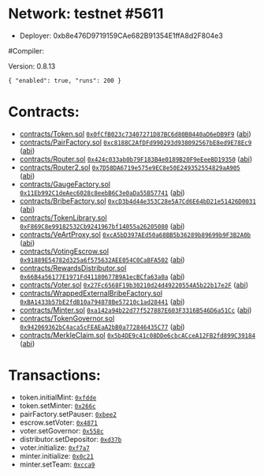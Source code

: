 # Network: testnet #5611

- Deployer: 0xb8e476D9719159CAe682B91354E1ffA8d2F804e3

#Compiler:

Version: 0.8.13

`{
  "enabled": true,
  "runs": 200
}`

# Contracts:

- [contracts/Token.sol](contracts/Token.sol) [`0x0fCfB023c73407271D87BC6d80B0440aD6eDB9F9`](https://opbnbscan.com/address/0x0fCfB023c73407271D87BC6d80B0440aD6eDB9F9) ([abi](abi/Token.json))
- [contracts/PairFactory.sol](contracts/PairFactory.sol) [`0xc8188C2AfDFd990293d938092567bE8ed9E78Ec9`](https://opbnbscan.com/address/0xc8188C2AfDFd990293d938092567bE8ed9E78Ec9) ([abi](abi/PairFactory.json))
- [contracts/Router.sol](contracts/Router.sol) [`0x424c033ab0b79F183B4e0189B20F9eEeeBD19350`](https://opbnbscan.com/address/0x424c033ab0b79F183B4e0189B20F9eEeeBD19350) ([abi](abi/Router.json))
- [contracts/Router2.sol](contracts/Router2.sol) [`0x7D58DA6719e575e9EC8e50E249352554829aA905`](https://opbnbscan.com/address/0x7D58DA6719e575e9EC8e50E249352554829aA905) ([abi](abi/Router2.json))
- [contracts/GaugeFactory.sol](contracts/GaugeFactory.sol) [`0x11Eb992C1deAec6028c8eebB6C3e0aDa55B57741`](https://opbnbscan.com/address/0x11Eb992C1deAec6028c8eebB6C3e0aDa55B57741) ([abi](abi/GaugeFactory.json))
- [contracts/BribeFactory.sol](contracts/BribeFactory.sol) [`0xcD3b4d44e353C28e5A7Cd6E64bD21e51426D0031`](https://opbnbscan.com/address/0xcD3b4d44e353C28e5A7Cd6E64bD21e51426D0031) ([abi](abi/BribeFactory.json))
- [contracts/TokenLibrary.sol](contracts/TokenLibrary.sol) [`0xF869C8e99182532Cb9241967bf14055a26205080`](https://opbnbscan.com/address/0xF869C8e99182532Cb9241967bf14055a26205080) ([abi](abi/TokenLibrary.json))
- [contracts/VeArtProxy.sol](contracts/VeArtProxy.sol) [`0xcA5bD397AEd50a68BB5b36289b89699b9F3B2A0b`](https://opbnbscan.com/address/0xcA5bD397AEd50a68BB5b36289b89699b9F3B2A0b) ([abi](abi/VeArtProxy.json))
- [contracts/VotingEscrow.sol](contracts/VotingEscrow.sol) [`0x91889E54782d325a6f575632AEE054C0CaBFA502`](https://opbnbscan.com/address/0x91889E54782d325a6f575632AEE054C0CaBFA502) ([abi](abi/VotingEscrow.json))
- [contracts/RewardsDistributor.sol](contracts/RewardsDistributor.sol) [`0x66B4a56177E1971Fd41180677B9A1ecBCfa63a0a`](https://opbnbscan.com/address/0x66B4a56177E1971Fd41180677B9A1ecBCfa63a0a) ([abi](abi/RewardsDistributor.json))
- [contracts/Voter.sol](contracts/Voter.sol) [`0x27Fc6568F19b30210d24d49220554A5b22b17e2F`](https://opbnbscan.com/address/0x27Fc6568F19b30210d24d49220554A5b22b17e2F) ([abi](abi/Voter.json))
- [contracts/WrappedExternalBribeFactory.sol](contracts/WrappedExternalBribeFactory.sol) [`0xBA1433b57bE2fdB10a794878Be57210c1ad28441`](https://opbnbscan.com/address/0xBA1433b57bE2fdB10a794878Be57210c1ad28441) ([abi](abi/WrappedExternalBribeFactory.json))
- [contracts/Minter.sol](contracts/Minter.sol) [`0xa142a94b22d77f527887E603F3316B546D6a51Cc`](https://opbnbscan.com/address/0xa142a94b22d77f527887E603F3316B546D6a51Cc) ([abi](abi/Minter.json))
- [contracts/TokenGovernor.sol](contracts/TokenGovernor.sol) [`0x942069362bC4aca5cFEAEaA2bB0a772846435C77`](https://opbnbscan.com/address/0x942069362bC4aca5cFEAEaA2bB0a772846435C77) ([abi](abi/TokenGovernor.json))
- [contracts/MerkleClaim.sol](contracts/MerkleClaim.sol) [`0x5b4DE9c41c08DDe6cbcACceA12FB2fd899C39184`](https://opbnbscan.com/address/0x5b4DE9c41c08DDe6cbcACceA12FB2fd899C39184) ([abi](abi/MerkleClaim.json))
# Transactions:

 - token.initialMint: [`0xfdde`](https://opbnbscan.com/tx/0xfdded0515deb653df46904ac7404aca1accacdeb252066c8bacd1bba9fe81030)
 - token.setMinter: [`0x266c`](https://opbnbscan.com/tx/0x266c124a39da9f570e4d759252ad2a7fd5308003ef31e47b4f78d4baf040de93)
 - pairFactory.setPauser: [`0xbee2`](https://opbnbscan.com/tx/0xbee2a712e2af833a56c75fb1df1d30e168f3ef43def65b6b17c1f97222971246)
 - escrow.setVoter: [`0x4871`](https://opbnbscan.com/tx/0x48712c98690108f84051d05afacc0477a3f2fc5af758493996f9d60f95d3c8d7)
 - voter.setGovernor: [`0x558c`](https://opbnbscan.com/tx/0x558cf8468136ea0d6b69c47fda843a9b49dd3e7e2312742b8dc45b529aec7755)
 - distributor.setDepositor: [`0xd37b`](https://opbnbscan.com/tx/0xd37b70ecd91c383ddbf580735e01b5e1f9ca9d3cf10616a5f4e31628f8405698)
 - voter.initialize: [`0xf7a7`](https://opbnbscan.com/tx/0xf7a727b73669496309ad20f55d07bd1c16169197933e96c44b5e1f541c2713aa)
 - minter.initialize: [`0x0c21`](https://opbnbscan.com/tx/0x0c21afd7ed519bf7f0cfcdc56d93ddfabba8c7352b06e4a1ca4045a90be67502)
 - minter.setTeam: [`0xcca9`](https://opbnbscan.com/tx/0xcca97e676a17ffea4aba2eda46346fd75cb78ab3518bde539ae9f1b677724374)
